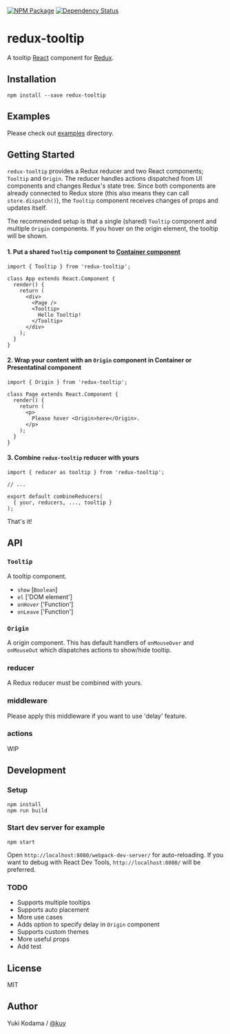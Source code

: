 [![NPM Package][npm_img]][npm_site]
[![Dependency Status][david_img]][david_site]

# redux-tooltip

A tooltip [React](https://facebook.github.io/react/) component for [Redux](https://github.com/rackt/redux).

## Installation

```
npm install --save redux-tooltip
```

## Examples

Please check out [examples](https://github.com/kuy/redux-tooltip/tree/master/examples) directory.

## Getting Started

`redux-tooltip` provides a Redux reducer and two React components; `Tooltip` and `Origin`.
The reducer handles actions dispatched from UI components and changes Redux's state tree.
Since both components are already connected to Redux store (this also means they can call `store.dispatch()`),
the `Tooltip` component receives changes of props and updates itself.

The recommended setup is that a single (shared) `Tooltip` component and multiple `Origin` components.
If you hover on the origin element, the tooltip will be shown.

#### 1. Put a shared `Tooltip` component to [Container component](https://medium.com/@dan_abramov/smart-and-dumb-components-7ca2f9a7c7d0#.lek6bm8mf)

```
import { Tooltip } from 'redux-tooltip';

class App extends React.Component {
  render() {
    return (
      <div>
        <Page />
        <Tooltip>
          Hello Tooltip!
        </Tooltip>
      </div>
    );
  }
}
```

#### 2. Wrap your content with an `Origin` component in Container or Presentatinal component

```
import { Origin } from 'redux-tooltip';

class Page extends React.Component {
  render() {
    return (
      <p>
        Please hover <Origin>here</Origin>.
      </p>
    );
  }
}
```

#### 3. Combine `redux-tooltip` reducer with yours

```
import { reducer as tooltip } from 'redux-tooltip';

// ...

export default combineReducers(
  { your, reducers, ..., tooltip }
);
```

That's it!

## API

### `Tooltip`

A tooltip component.

+ `show` [`Boolean`]
+ `el` ['DOM element']
+ `onHover` ['Function']
+ `onLeave` ['Function']

### `Origin`

A origin component. This has default handlers of `onMouseOver` and `onMouseOut`
which dispatches actions to show/hide tooltip.

### reducer

A Redux reducer must be combined with yours.

### middleware

Please apply this middleware if you want to use 'delay' feature.

### actions

WIP

## Development

### Setup

```
npm install
npm run build
```

### Start dev server for example

```
npm start
```

Open `http://localhost:8080/webpack-dev-server/` for auto-reloading.
If you want to debug with React Dev Tools, `http://localhost:8080/` will be preferred.

### TODO

+ Supports multiple tooltips
+ Supports auto placement
+ More use cases
+ Adds option to specify delay in `Origin` component
+ Supports custom themes
+ More useful props
+ Add test

## License

MIT

## Author

Yuki Kodama / [@kuy](https://twitter.com/kuy)

[npm_img]: https://img.shields.io/npm/v/redux-tooltip.svg
[npm_site]: https://www.npmjs.org/package/redux-tooltip
[david_img]: https://img.shields.io/david/kuy/redux-tooltip.svg
[david_site]: https://david-dm.org/kuy/redux-tooltip
